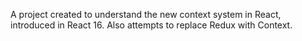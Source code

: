 A project created to understand the new context system in React, introduced in React 16. Also attempts to replace Redux with Context.